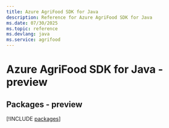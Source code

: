 ```yaml
---
title: Azure AgriFood SDK for Java
description: Reference for Azure AgriFood SDK for Java
ms.date: 07/30/2025
ms.topic: reference
ms.devlang: java
ms.service: agrifood
---
```

# Azure AgriFood SDK for Java - preview
## Packages - preview
[!INCLUDE [packages](agrifood-index.md)]